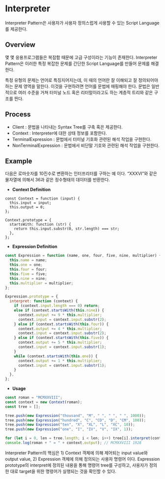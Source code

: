 # Interpreter

Interpreter Pattern은 사용자가 사용자 정의스럽게 사용할 수 있는 Script Language를 제공한다.

## Overview

몇 몇 응용프로그램들은 복잠함 때문에 고급 구성이라는 기능이 존재한다. Interpreter Pattern은 이러한 특정 복잡한 문제를 간단한 Script Language를 만들어 문제를 해결한다.

특정 유형의 문제는 언어로 특징지어지는데, 이 때의 언어란 잘 이해되고 잘 정의되어야 하는 문제 영역을 말한다. 이것을 구현하려면 언어를 문법에 매핑해야 한다. 문법은 일반적으로 여러 수준을 거쳐 터미널 노드 혹은 리터럴이라고도 하는 계층적 트리와 같은 구조를 띈다.

## Process

- Client : 문법을 나타내는 Syntax Tree를 구축 혹은 제공한다.
- Context : Interpreter에 대한 상태 정보를 포함한다.
- TerminalExpression : 문법에서 터미널 기호화 관련된 해석 작업을 구현한다.
- NonTerminalExpression : 문법에서 비단말 기호와 관련된 해석 작업을 구현한다.

## Example

다음은 로마숫자를 10진수로 변환하는 인터프리터를 구하는 예 이다. “XXXVI”와 같은 물자열에 의해서 36과 같은 정수형태의 데이터를 반환한다.

- **Context Definition**

```tsx
const Context = function (input) {
  this.input = input;
  this.output = 0;
};

Context.prototype = {
  startsWith: function (str) {
    return this.input.substr(0, str.length) === str;
  },
};
```

- **Expression Definition**

```jsx
const Expression = function (name, one, four, five, nine, multiplier) {
  this.name = name;
  this.one = one;
  this.four = four;
  this.five = five;
  this.nine = nine;
  this.multiplier = multiplier;
};

Expression.prototype = {
  interpret: function (context) {
    if (context.input.length === 0) return;
    else if (context.startsWith(this.nine)) {
      context.output += 9 * this.multiplier;
      context.input = context.input.substr(2);
    } else if (context.startsWith(this.four)) {
      context.output += 4 * this.multiplier;
      context.input = context.input.substr(2);
    } else if (context.startsWith(this.five)) {
      context.output += 5 * this.multiplier;
      context.input = context.input.substr(1);
    }
    while (context.startsWith(this.one)) {
      context.output += 1 * this.multiplier;
      context.input = context.input.substr(1);
    }
  },
};
```

- **Usage**

```jsx
const roman = "MCMXXVIII";
const context = new Context(roman);
const tree = [];

tree.push(new Expression("thousand", "M", " ", " ", " ", 1000));
tree.push(new Expression("hundred", "C", "CD", "D", "CM", 100));
tree.push(new Expression("ten", "X", "XL", "L", "XC", 10));
tree.push(new Expression("one", "I", "IV", "V", "IX", 1));

for (let i = 0, len = tree.length; i < len; i++) tree[i].interpret(context);
console.log(roman + " = " + context.output); // MCMXXVIII 1928
```

Interpreter Pattern의 핵심은 1) Context 객체에 의해 제어되는 input value와 output value, 2) Expression 객체에 의해 정의되는 사용자 명령어 이다. Expression prototype의 interpret에 정의된 내용을 통해 명령어 tree를 구성하고, 사용자가 정의한 대로 target을 위한 명령어가 실행되는 것을 확인할 수 있다.
